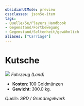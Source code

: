 ```yaml
---
obsidianUIMode: preview
cssclasses: json5e-item
tags:
- Quelle/5e/Players_Handbook
- Gegenstand/Fortbewegung
- Gegenstand/Seltenheit/gewöhnlich
aliases: ["Carriage"]
---
```

# Kutsche
![](../../../99%20-%20Setup/Files/Bildersammlung/Symbolik/Gegenstände.webp#token)
*Fahrzeug (Land)*  

- **Kosten**: 100 Goldmünzen
- **Gewicht**: 300.0 kg.

*Quelle: SRD / Grundregelwerk*